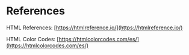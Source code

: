 # References
HTML References: [https://htmlreference.io/](https://htmlreference.io/)

HTML Color Codes: [https://htmlcolorcodes.com/es/](https://htmlcolorcodes.com/es/)